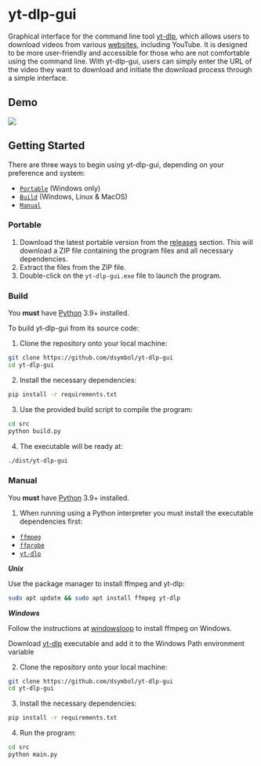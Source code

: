 # yt-dlp-gui
Graphical interface for the command line tool [yt-dlp](https://github.com/yt-dlp/yt-dlp), which allows users to download videos from various [websites](https://github.com/yt-dlp/yt-dlp/blob/master/supportedsites.md), including YouTube. It is designed to be more user-friendly and accessible for those who are not comfortable using the command line. With yt-dlp-gui, users can simply enter the URL of the video they want to download and initiate the download process through a simple interface.

## Demo

![](https://user-images.githubusercontent.com/88138099/211172534-e582b29b-ceb7-43e4-8370-b76b798ad069.gif)

## Getting Started

There are three ways to begin using yt-dlp-gui, depending on your preference and system:

* [`Portable`](#portable) (Windows only)
* [`Build`](#build) (Windows, Linux & MacOS)
* [`Manual`](#manual)

### Portable

1. Download the latest portable version from the [releases](https://github.com/dsymbol/yt-dlp-gui/releases/latest) section. This will download a ZIP file containing the program files and all necessary dependencies.
2. Extract the files from the ZIP file.
3. Double-click on the `yt-dlp-gui.exe` file to launch the program.

### Build

You **must** have [Python](https://www.python.org/downloads/) 3.9+ installed.

To build yt-dlp-gui from its source code:

1. Clone the repository onto your local machine:

```bash
git clone https://github.com/dsymbol/yt-dlp-gui
cd yt-dlp-gui
```

2. Install the necessary dependencies:

```bash
pip install -r requirements.txt
```

3. Use the provided build script to compile the program:

```bash
cd src
python build.py
```

4. The executable will be ready at:

```bash
./dist/yt-dlp-gui
```

### Manual

You **must** have [Python](https://www.python.org/downloads/) 3.9+ installed.

1. When running using a Python interpreter you must install the executable dependencies first:

* [`ffmpeg`](https://ffmpeg.org/)
* [`ffprobe`](https://ffmpeg.org/)
* [`yt-dlp`](https://github.com/yt-dlp/yt-dlp/)

***Unix***

Use the package manager to install ffmpeg and yt-dlp:

```bash
sudo apt update && sudo apt install ffmpeg yt-dlp
```

***Windows***

Follow the instructions at [windowsloop](https://windowsloop.com/install-ffmpeg-windows-10/) to install ffmpeg on Windows.

Download [yt-dlp](https://github.com/yt-dlp/yt-dlp/releases/latest/download/yt-dlp.exe) executable and add it to the Windows Path environment variable

2. Clone the repository onto your local machine:

```bash
git clone https://github.com/dsymbol/yt-dlp-gui
cd yt-dlp-gui
```

3. Install the necessary dependencies:

```bash
pip install -r requirements.txt
```

4. Run the program:

```bash
cd src
python main.py
```
